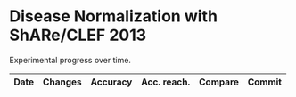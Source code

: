 # Disease Normalization with ShARe/CLEF 2013

Experimental progress over time.

| Date | Changes | Accuracy | Acc. reach. | Compare | Commit |
| ---- | ------- | -------- | ----------- | ------- | ------ |
